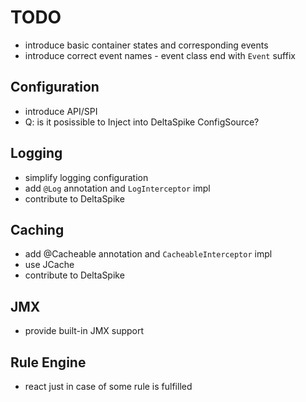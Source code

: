 TODO
====

- introduce basic container states and corresponding events
- introduce correct event names - event class end with `Event` suffix


Configuration
-------------

- introduce API/SPI
- Q: is it posissible to Inject into DeltaSpike ConfigSource?


Logging
-------

- simplify logging configuration
- add `@Log` annotation and `LogInterceptor` impl
- contribute to DeltaSpike


Caching
-------

- add @Cacheable annotation and `CacheableInterceptor` impl
- use JCache
- contribute to DeltaSpike


JMX
---

- provide built-in JMX support


Rule Engine
-----------

- react just in case of some rule is fulfilled
